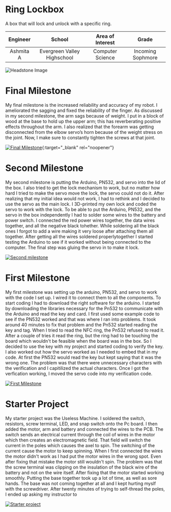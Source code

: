 ﻿# Ring Lockbox
A box that will lock and unlock with a specific ring.

| **Engineer** | **School** | **Area of Interest** | **Grade** |
|:--:|:--:|:--:|:--:|
| Ashmita A | Evergreen Valley Highschool | Computer Science | Incoming Sophmore

![Headstone Image](https://lh3.googleusercontent.com/pw/AM-JKLUTDPZJ1nMjnSXb3Bv1bYI6Fr3Q978Or64M5QUFqxlIhb5ltoAhIuqBJxGRet-yWv_fqEdGYl_pj_hCf14-_v6Xmpq0MF-HiIzz97sc2_0Is-9NPNX1h9B_KBvvEmSvc0_iRrHNc8b_tPJPqY6oFT4k=w1398-h1863-no?authuser=0)
  
# Final Milestone
My final milestone is the increased reliability and accuracy of my robot. I ameliorated the sagging and fixed the reliability of the finger. As discussed in my second milestone, the arm sags because of weight. I put in a block of wood at the base to hold up the upper arm; this has reverberating positive effects throughout the arm. I also realized that the forearm was getting disconnected from the elbow servo’s horn because of the weight stress on the joint. Now, I make sure to constantly tighten the screws at that joint. 

[![Final Milestone](https://res.cloudinary.com/marcomontalbano/image/upload/v1612573869/video_to_markdown/images/youtube--F7M7imOVGug-c05b58ac6eb4c4700831b2b3070cd403.jpg )](https://www.youtube.com/watch?v=F7M7imOVGug&feature=emb_logo "Final Milestone"){:target="_blank" rel="noopener"}

# Second Milestone
My second milestone is putting the Arduino, PN532, and servo into the lid of the box. I also tried to get the lock mechanism to work, but no matter how hard I tried to make the servo move the lock, the servo could not do it. After realizing that my initial idea would not work, I had to rethink and I decided to use the servo as the main lock. I 3D-printed my own lock and coded the servo to work with the lock. To be able to put the Arduino, PN532, and the servo in the box independently I had to solder some wires to the battery and power switch. I connected the red power wires together, the data wires together, and all the negative black tohether. While soldering all the black ones I forgot to add a wire making it very loose after attaching them all together. After getting all the wires soldered properlytogether I started testing the Arduino to see if it worked without being connected to the computer. The final step was gluing the servo in to make it lock.

[![Second milestone](https://res.cloudinary.com/marcomontalbano/image/upload/v1657380606/video_to_markdown/images/youtube--N2ovHtlDTGM-c05b58ac6eb4c4700831b2b3070cd403.jpg)](https://www.youtube.com/watch?v=N2ovHtlDTGM "Second milestone")

# First Milestone
My first milestone was setting up the arduino, PN532, and servo to work with the code I set up. I wired it to connect them to all the components. To start coding I had to download the right software for the arduino. I started by downloading the libraries necessary for the Pn532 to communicate with the Arduino and read the key and card. I first used some example code to see if the PN532 worked and that was where I ran into problems. It took around 40 minutes to fix that problem and the Pn532 started reading the key and tag. When I tried to read the NFC ring, the Pn532 refused to read it. After a couple of tries it read the ring, but the ring had to be touching the board which wouldn't be feasible when the board was in the box. So I decided to use the key with my project and started coding to verify the key. I also worked out how the servo worked as I needed to embed that in my code. At first the PN532 would read the key but kept saying that it was the wrong one. The problem was that there were unnecessary characters with the verification and I capitilized the actual characters. Once I got the verfication working, I moved the servo code into my verification code.

[![First Milestone](https://res.cloudinary.com/marcomontalbano/image/upload/v1656872253/video_to_markdown/images/youtube--vi1xcE491zE-c05b58ac6eb4c4700831b2b3070cd403.jpg)](https://www.youtube.com/watch?v=vi1xcE491zE "First Milestone")

# Starter Project
My starter project was the Useless Machine. I soldered the switch, resistors, screw terminal, LED, and snap switch onto the Pc board. I then added the motor, arm and battery and connected the wires to the PCB. The switch sends an electrical current through the coil of wires in the motor which then creates an electromagnetic field. That field will switch the current in the poles which causes the axel to spin. The switching of the current cause the motor to keep spinning. When I first connected the wires the motor didn't work as I had put the motor wires in the wrong spot. Even after fixing that mistake the motor still wouldn't spin. The problem was that the screw terminal was clipping on the insulation of the black wire of the battery and not on the wire itself. After fixing that  the motor started working smoothly. Putting the base together took up a lot of time, as well as sore hands. The base was not coming together at all and I kept hurting myslf with the screwdriver. After twenty minutes of trying to self-thread the poles, I ended up asking my instructor to 

[![Starter project](https://res.cloudinary.com/marcomontalbano/image/upload/v1656717746/video_to_markdown/images/youtube--ZKi1Vb6d4pY-c05b58ac6eb4c4700831b2b3070cd403.jpg)](https://www.youtube.com/watch?v=ZKi1Vb6d4pY "Starter project")
